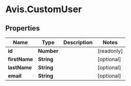 # Avis.CustomUser

## Properties

| Name          | Type       | Description | Notes      |
| ------------- | ---------- | ----------- | ---------- |
| **id**        | **Number** |             | [readonly] |
| **firstName** | **String** |             | [optional] |
| **lastName**  | **String** |             | [optional] |
| **email**     | **String** |             | [optional] |
